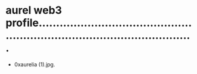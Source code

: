 # aurel web3 profile..................................................................................................
- 0xaurelia (1).jpg.
